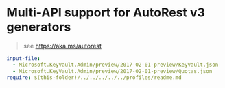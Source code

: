 # Multi-API support for AutoRest v3 generators

> see https://aka.ms/autorest

``` yaml $(enable-multi-api)
input-file:
  - Microsoft.KeyVault.Admin/preview/2017-02-01-preview/KeyVault.json
  - Microsoft.KeyVault.Admin/preview/2017-02-01-preview/Quotas.json
require: $(this-folder)/../../../../../profiles/readme.md
```
